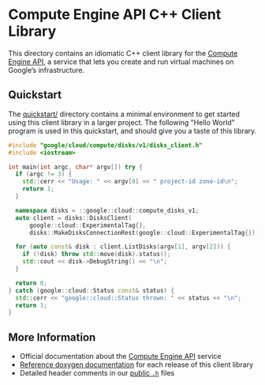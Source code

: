 # Compute Engine API C++ Client Library

This directory contains an idiomatic C++ client library for the
[Compute Engine API][cloud-service-docs], a service that lets you create and run
virtual machines on Google’s infrastructure.

## Quickstart

The [quickstart/](quickstart/README.md) directory contains a minimal environment
to get started using this client library in a larger project. The following
"Hello World" program is used in this quickstart, and should give you a taste of
this library.

<!-- inject-quickstart-start -->

```cc
#include "google/cloud/compute/disks/v1/disks_client.h"
#include <iostream>

int main(int argc, char* argv[]) try {
  if (argc != 3) {
    std::cerr << "Usage: " << argv[0] << " project-id zone-id\n";
    return 1;
  }

  namespace disks = ::google::cloud::compute_disks_v1;
  auto client = disks::DisksClient(
      google::cloud::ExperimentalTag{},
      disks::MakeDisksConnectionRest(google::cloud::ExperimentalTag{}));

  for (auto const& disk : client.ListDisks(argv[1], argv[2])) {
    if (!disk) throw std::move(disk).status();
    std::cout << disk->DebugString() << "\n";
  }

  return 0;
} catch (google::cloud::Status const& status) {
  std::cerr << "google::cloud::Status thrown: " << status << "\n";
  return 1;
}
```

<!-- inject-quickstart-end -->

## More Information

- Official documentation about the [Compute Engine API][cloud-service-docs] service
- [Reference doxygen documentation][doxygen-link] for each release of this
  client library
- Detailed header comments in our [public `.h`][source-link] files

[cloud-service-docs]: https://cloud.google.com/compute
[doxygen-link]: https://cloud.google.com/cpp/docs/reference/compute/latest/
[source-link]: https://github.com/googleapis/google-cloud-cpp/tree/main/google/cloud/compute
